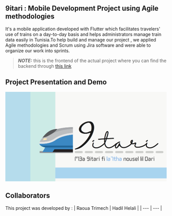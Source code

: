 ## 9itari : Mobile Development Project using Agile methodologies

It's a mobile application developed with Flutter which facilitates travelers' use of trains on a day-to-day basis and helps administrators manage train data easily in Tunisia.To help build and manage our project , we applied Agile methodologies and Scrum using Jira software and were able to organize our work into sprints. 
> **_NOTE:_**  this is the frontend of the actual project where you can find the backend through [this link](https://github.com/HadilHelali/scrumproject_Backend)

## Project Presentation and Demo
[![Demo](./Presentation.png)](https://www.canva.com/design/DAFCMnf35ZM/c6cocVSlD4uTxjpYmhF8lA/view?utm_content=DAFCMnf35ZM&utm_campaign=designshare&utm_medium=link&utm_source=publishsharelink)

## Collaborators
This project was developed by :
| Raoua Trimech | Hadil Helali |
| --- | --- |



